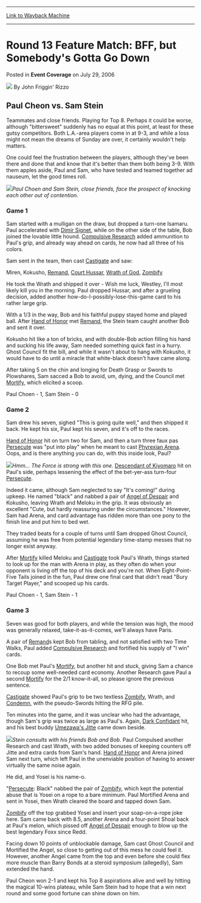 
---
[Link to Wayback Machine](https://web.archive.org/web/20160818150505/http://magic.wizards.com/en/articles/archive/event-coverage/round-13-feature-match-bff-somebodys-gotta-go-down-2006-07-29)

[_metadata_:author]:- "John Friggin' Rizzo"
[_metadata_:description]:- "&#13; Paul Cheon vs. Sam Stein&#13; Teammates and close friends. Playing for Top 8. Perhaps it could be worse, although `bittersweet` suddenly has no equal at this point, at least for these gutsy competitors. Both L.A.-area players come in at 9-3, and while a loss might not mean the dreams of Sunday are over, it certainly wouldn't help matters."
[_metadata_:generator]:- "Drupal 7 (http://drupal.org)"
[_metadata_:node]:- "586121"
[_metadata_:publish_date]:- "2006-07-29"
[_metadata_:source]:- "div-main-content"
[_metadata_:title]:- "Round 13 Feature Match: BFF, but Somebody's Gotta Go Down"
[_metadata_:wayback_capture_timestamp]:- "2016-08-18 15:05:05"
[_metadata_:wayback_raw_url]:- "https://web.archive.org/web/20160818150505id_/http://magic.wizards.com/en/articles/archive/event-coverage/round-13-feature-match-bff-somebodys-gotta-go-down-2006-07-29"
[_metadata_:wayback_url]:- "http://magic.wizards.com/en/articles/archive/event-coverage/round-13-feature-match-bff-somebodys-gotta-go-down-2006-07-29"
---


Round 13 Feature Match: BFF, but Somebody's Gotta Go Down
=========================================================



 Posted in **Event Coverage**
 on July 29, 2006 






![](https://media.magic.wizards.com/styles/auth_small/public/generic-avatar-150_200.png)
By John Friggin' Rizzo












Paul Cheon vs. Sam Stein
------------------------


Teammates and close friends. Playing for Top 8. Perhaps it could be worse, although "bittersweet" suddenly has no equal at this point, at least for these gutsy competitors. Both L.A.-area players come in at 9-3, and while a loss might not mean the dreams of Sunday are over, it certainly wouldn't help matters.


One could feel the frustration between the players, although they've been there and done that and know that it's better than them both being 3-9. With them apples aside, Paul and Sam, who have tested and teamed together ad nauseum, let the good times roll.


![](https://media.magic.wizards.com/image_legacy_migration/sideboard/images/usnat06/Round13_Choen_Stein.jpg)*Paul Choen and Sam Stein, close friends, face the prospect of knocking each other out of contention.*
### Game 1


Sam started with a mulligan on the draw, but dropped a turn-one Isamaru. Paul accelerated with [Dimir Signet](http://gatherer.wizards.com/Pages/Card/Details.aspx?name=Dimir+Signet), while on the other side of the table, Bob joined the lovable little hound. [Compulsive Research](http://gatherer.wizards.com/Pages/Card/Details.aspx?name=Compulsive+Research) added ammunition to Paul's grip, and already way ahead on cards, he now had all three of his colors.


Sam sent in the team, then cast [Castigate](http://gatherer.wizards.com/Pages/Card/Details.aspx?name=Castigate) and saw:


Miren, Kokusho, [Remand](http://gatherer.wizards.com/Pages/Card/Details.aspx?name=Remand), [Court Hussar](http://gatherer.wizards.com/Pages/Card/Details.aspx?name=Court+Hussar), [Wrath of God](http://gatherer.wizards.com/Pages/Card/Details.aspx?name=Wrath+of+God), [Zombify](http://gatherer.wizards.com/Pages/Card/Details.aspx?name=Zombify)


He took the Wrath and shipped it over - Wish me luck, Westley, I'll most likely kill you in the morning. Paul dropped Hussar, and after a grueling decision, added another how-do-I-possibly-lose-this-game card to his rather large grip.


With a 1/3 in the way, Bob and his faithful puppy stayed home and played ball. After [Hand of Honor](http://gatherer.wizards.com/Pages/Card/Details.aspx?name=Hand+of+Honor) met [Remand](http://gatherer.wizards.com/Pages/Card/Details.aspx?name=Remand), the Stein team caught another Bob and sent it over.


Kokusho hit like a ton of bricks, and with double-Bob action filling his hand and sucking his life away, Sam needed something quick fast in a hurry. Ghost Council fit the bill, and while it wasn't about to hang with Kokusho, it would have to do until a miracle that white-black doesn't have came along.


After taking 5 on the chin and longing for Death Grasp or Swords to Plowshares, Sam sacced a Bob to avoid, um, dying, and the Council met [Mortify](http://gatherer.wizards.com/Pages/Card/Details.aspx?name=Mortify), which elicited a scoop.


Paul Choen - 1, Sam Stein - 0


### Game 2


Sam drew his seven, sighed "This is going quite well," and then shipped it back. He kept his six, Paul kept his seven, and it's off to the races.


[Hand of Honor](http://gatherer.wizards.com/Pages/Card/Details.aspx?name=Hand+of+Honor) hit on turn two for Sam, and then a turn three faux pas [Persecute](http://gatherer.wizards.com/Pages/Card/Details.aspx?name=Persecute) was "put into play" when he meant to cast [Phyrexian Arena](http://gatherer.wizards.com/Pages/Card/Details.aspx?name=Phyrexian+Arena). Oops, and is there anything you can do, with this inside look, Paul?


![](https://media.magic.wizards.com/image_legacy_migration/sideboard/images/usnat06/Round13_Choen.jpg)*Hmm… The Force is strong with this one.*
[Descendant of Kiyomaro](http://gatherer.wizards.com/Pages/Card/Details.aspx?name=Descendant+of+Kiyomaro) hit on Paul's side, perhaps lessening the effect of the bet-yer-ass turn-four [Persecute](http://gatherer.wizards.com/Pages/Card/Details.aspx?name=Persecute).


Indeed it came, although Sam neglected to say "It's coming!" during upkeep. He named "black" and nabbed a pair of [Angel of Despair](http://gatherer.wizards.com/Pages/Card/Details.aspx?name=Angel+of+Despair) and Kokusho, leaving Wrath and Meloku in the grip. It was obviously an excellent "Cute, but hardly reassuring under the circumstances." However, Sam had Arena, and card advantage has ridden more than one pony to the finish line and put him to bed wet.


They traded beats for a couple of turns until Sam dropped Ghost Council, assuming he was free from potential legendary time-stamp messes that no longer exist anyway.


After [Mortify](http://gatherer.wizards.com/Pages/Card/Details.aspx?name=Mortify) killed Meloku and [Castigate](http://gatherer.wizards.com/Pages/Card/Details.aspx?name=Castigate) took Paul's Wrath, things started to look up for the man with Arena in play, as they often do when your opponent is living off the top of his deck and you're not. When Eight-Point-Five Tails joined in the fun, Paul drew one final card that didn't read "Bury Target Player," and scooped up his cards.


Paul Choen - 1, Sam Stein - 1


### Game 3


Seven was good for both players, and while the tension was high, the mood was generally relaxed, take-it-as-it-comes, we'll always have Paris.


A pair of [Remand](http://gatherer.wizards.com/Pages/Card/Details.aspx?name=Remand)s kept Bob from tabling, and not satisfied with two Time Walks, Paul added [Compulsive Research](http://gatherer.wizards.com/Pages/Card/Details.aspx?name=Compulsive+Research) and fortified his supply of "I win" cards.


One Bob met Paul's [Mortify](http://gatherer.wizards.com/Pages/Card/Details.aspx?name=Mortify), but another hit and stuck, giving Sam a chance to recoup some well-needed card economy. Another Research gave Paul a second [Mortify](http://gatherer.wizards.com/Pages/Card/Details.aspx?name=Mortify) for the 2/1 know-it-all, so please ignore the previous sentence.


[Castigate](http://gatherer.wizards.com/Pages/Card/Details.aspx?name=Castigate) showed Paul's grip to be two textless [Zombify](http://gatherer.wizards.com/Pages/Card/Details.aspx?name=Zombify), Wrath, and [Condemn](http://gatherer.wizards.com/Pages/Card/Details.aspx?name=Condemn), with the pseudo-Swords hitting the RFG pile.


Ten minutes into the game, and it was unclear who had the advantage, though Sam's grip was twice as large as Paul's. Again, [Dark Confidant](http://gatherer.wizards.com/Pages/Card/Details.aspx?name=Dark+Confidant) hit, and his best buddy [Umezawa's Jitte](http://gatherer.wizards.com/Pages/Card/Details.aspx?name=Umezawa%27s+Jitte) came down beside.


![](https://media.magic.wizards.com/image_legacy_migration/sideboard/images/usnat06/Round13_Stein.jpg)*Stein consults with his friends Bob and Bob.*
Paul Compulsed another Research and cast Wrath, with two added bonuses of keeping counters off Jitte and extra cards from Sam's hand. [Hand of Honor](http://gatherer.wizards.com/Pages/Card/Details.aspx?name=Hand+of+Honor) and Arena joined Sam next turn, which left Paul in the unenviable position of having to answer virtually the same noise again.


He did, and Yosei is his name-o.


"[Persecute](http://gatherer.wizards.com/Pages/Card/Details.aspx?name=Persecute): Black" nabbed the pair of [Zombify](http://gatherer.wizards.com/Pages/Card/Details.aspx?name=Zombify), which kept the potential abuse that is Yosei on a rope to a bare minimum. Paul Mortified Arena and sent in Yosei, then Wrath cleared the board and tapped down Sam.


[Zombify](http://gatherer.wizards.com/Pages/Card/Details.aspx?name=Zombify) off the top grabbed Yosei and insert your soap-on-a-rope joke here. Sam came back with 8.5, another Arena and a four-point Shoal back at Paul's melon, which pissed off [Angel of Despair](http://gatherer.wizards.com/Pages/Card/Details.aspx?name=Angel+of+Despair) enough to blow up the best legendary Foxx since Redd.


Facing down 10 points of unblockable damage, Sam cast Ghost Council and Mortified the Angel, so close to getting out of this mess he could feel it. However, another Angel came from the top and even before she could flex more muscle than Barry Bonds at a steroid symposium (allegedly), Sam extended the hand.


Paul Cheon won 2-1 and kept his Top 8 aspirations alive and well by hitting the magical 10-wins plateau, while Sam Stein had to hope that a win next round and some good fortune can shine down on him.








